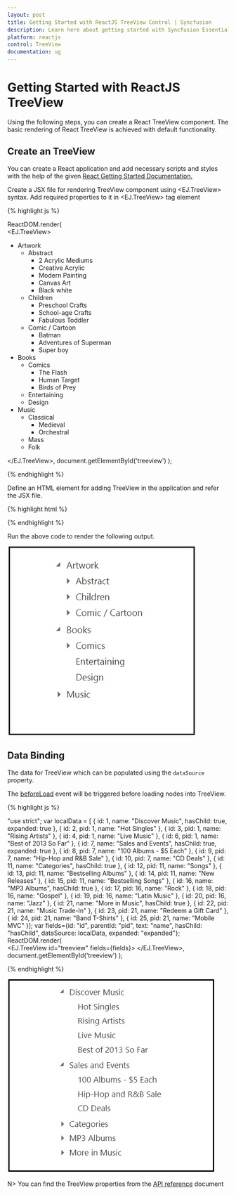 ```yaml
---
layout: post
title: Getting Started with ReactJS TreeView Control | Syncfusion
description: Learn here about getting started with Syncfusion Essential ReactJS TreeView Control, its elements, and more.
platform: reactjs
control: TreeView
documentation: ug
---
```


# Getting Started with ReactJS TreeView

Using the following steps, you can create a React TreeView component. The basic rendering of React TreeView is achieved with default functionality.

## Create an TreeView

You can create a React application and add necessary scripts and styles with the help of the given [React Getting Started Documentation.](https://help.syncfusion.com/reactjs/overview)

Create a JSX file for rendering TreeView component using &lt;EJ.TreeView&gt; syntax. Add required properties to it in &lt;EJ.TreeView&gt; tag element

{% highlight js %}

ReactDOM.render(   
<EJ.TreeView>
    <ul id="treeView">
          <li id="1" class="expanded">Artwork
                                    <ul>
                                        <li id="2">
                                            Abstract
                                            <ul>
                                                <li id="3">2 Acrylic Mediums</li>
                                                <li>Creative Acrylic</li>
                                                <li>Modern Painting</li>
                                                <li>Canvas Art</li>
                                                <li>Black white</li>
                                            </ul>
                                        </li>
                                        <li>Children
                                             <ul>
                                                 <li>Preschool Crafts</li>
                                                 <li>School-age Crafts</li>
                                                 <li>Fabulous Toddler</li>
                                             </ul>
                                        </li>
                                        <li>Comic / Cartoon
                                            <ul>
                                                <li>Batman</li>
                                                <li>Adventures of Superman</li>
                                                <li>Super boy</li>
                                            </ul>
                                        </li>
                                    </ul>
                        </li>
                        <li class="expanded">Books
                                        <ul>
                                            <li>Comics
                                                <ul>
                                                    <li>The Flash</li>
                                                    <li>Human Target</li>
                                                    <li>Birds of Prey</li>
                                                </ul>
                                            </li>
                                            <li>Entertaining</li>
                                            <li>Design</li>
                                        </ul>
                        </li>
                        <li>Music
                                    <ul>
                                        <li>Classical
                                             <ul>
                                                 <li>Medieval</li>
                                                 <li>Orchestral</li>
                                             </ul>
                                        </li>
                                        <li>Mass</li>
                                        <li>Folk</li>
                                    </ul>
                        </li>
                    </ul>
</EJ.TreeView>,
document.getElementById('treeview')
);

{% endhighlight %}



Define an HTML element for adding TreeView in the application and refer the JSX file.

{% highlight html %}

<div id="treeview"></div>
<script type="text/babel" src="treeview.jsx"></script>


{% endhighlight %}



Run the above code to render the following output.

![ReactJS TreeView getting started](getting-started_images\getting-started_img1.jpg)

## Data Binding

The data for TreeView which can be populated using the `dataSource` property.

The [beforeLoad](https://help.syncfusion.com/api/js/ejtreeview#events:beforeload) event will be triggered before loading nodes into TreeView.

{% highlight js %}

"use strict";
var localData = [
                   { id: 1, name: "Discover Music", hasChild: true, expanded: true },
                   { id: 2, pid: 1, name: "Hot Singles" },
                   { id: 3, pid: 1, name: "Rising Artists" },
                   { id: 4, pid: 1, name: "Live Music" },
                   { id: 6, pid: 1, name: "Best of 2013 So Far" },
                   { id: 7, name: "Sales and Events", hasChild: true, expanded: true },
                   { id: 8, pid: 7, name: "100 Albums - $5 Each" },
                   { id: 9, pid: 7, name: "Hip-Hop and R&B Sale" },
                   { id: 10, pid: 7, name: "CD Deals" },
                   { id: 11, name: "Categories", hasChild: true },
                   { id: 12, pid: 11, name: "Songs" },
                   { id: 13, pid: 11, name: "Bestselling Albums" },
                   { id: 14, pid: 11, name: "New Releases" },
                   { id: 15, pid: 11, name: "Bestselling Songs" },
                   { id: 16, name: "MP3 Albums", hasChild: true },
                   { id: 17, pid: 16, name: "Rock" },
                   { id: 18, pid: 16, name: "Gospel" },
                   { id: 19, pid: 16, name: "Latin Music" },
                   { id: 20, pid: 16, name: "Jazz" },
                   { id: 21, name: "More in Music", hasChild: true },
                   { id: 22, pid: 21, name: "Music Trade-In" },
                   { id: 23, pid: 21, name: "Redeem a Gift Card" },
                   { id: 24, pid: 21, name: "Band T-Shirts" },
                   { id: 25, pid: 21, name: "Mobile MVC" }];
var fields={id: "id", parentId: "pid", text: "name", hasChild: "hasChild", dataSource: localData, expanded: "expanded"};
ReactDOM.render(   
  <EJ.TreeView id="treeview" fields={fields}>
  </EJ.TreeView>,
document.getElementById('treeview')
);

{% endhighlight %}


![ReactJS TreeView Data Binding](getting-started_images\getting-started_img2.jpeg)


N> You can find the TreeView properties from the [API reference](https://help.syncfusion.com/api/js/ejtreeview) document



